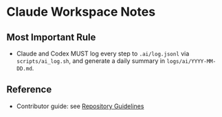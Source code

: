# Claude Workspace Notes

## Most Important Rule
- Claude and Codex MUST log every step to `.ai/log.jsonl` via `scripts/ai_log.sh`, and generate a daily summary in `logs/ai/YYYY-MM-DD.md`.

## Reference
- Contributor guide: see [Repository Guidelines](../AGENTS.md)
